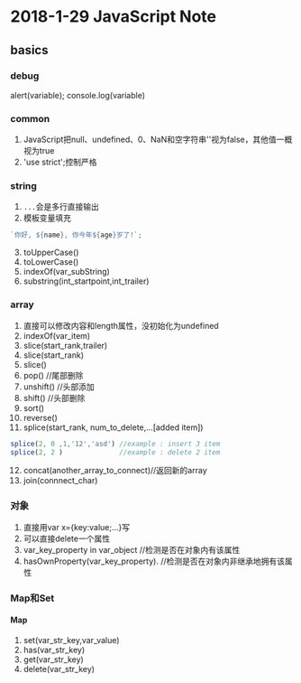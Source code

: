 # 2018-1-29 JavaScript Note

## basics
### debug
alert(variable);
console.log(variable)
### common
1. JavaScript把null、undefined、0、NaN和空字符串''视为false，其他值一概视为true
2. 'use strict';控制严格
### string
1. `...`会是多行直接输出
2. 模板变量填充
```JavaScript
`你好, ${name}, 你今年${age}岁了!`;
```
3. toUpperCase()
4. toLowerCase()
5. indexOf(var_subString)
6. substring(int_startpoint,int_trailer)
### array
1. 直接可以修改内容和length属性，没初始化为undefined
2. indexOf(var_item)
3. slice(start_rank,trailer)
4. slice(start_rank)
5. slice()
6. pop() //尾部删除
7. unshift() //头部添加
8. shift()  //头部删除
9. sort()
10.  reverse()
11. splice(start_rank, num_to_delete,...[added item])
```JavaScript
splice(2, 0 ,1,'12','asd') //example : insert 3 item
splice(2, 2 )              //example : delete 2 item
```
12. concat(another_array_to_connect)//返回新的array
13. join(connnect_char)
### 对象
1. 直接用var x={key:value;...}写
2. 可以直接delete一个属性
3. var_key_property in var_object //检测是否在对象内有该属性
4. hasOwnProperty(var_key_property). //检测是否在对象内非继承地拥有该属性
### Map和Set
#### Map
1. set(var_str_key,var_value)
2. has(var_str_key)
3. get(var_str_key)
4. delete(var_str_key)
